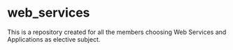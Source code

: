# web_services
This is a repository created for all the members choosing Web Services and Applications as elective subject.
